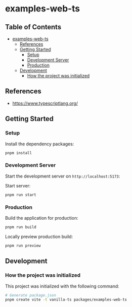 # examples-web-ts

## Table of Contents <!-- omit in toc -->

- [examples-web-ts](#examples-web-ts)
  - [References](#references)
  - [Getting Started](#getting-started)
    - [Setup](#setup)
    - [Development Server](#development-server)
    - [Production](#production)
  - [Development](#development)
    - [How the project was initialized](#how-the-project-was-initialized)

## References

- <https://www.typescriptlang.org/>

## Getting Started

### Setup

Install the dependency packages:

```shell
pnpm install
```

### Development Server

Start the development server on `http://localhost:5173`:

Start server:

```shell
pnpm run start
```

### Production

Build the application for production:

```bash
pnpm run build
```

Locally preview production build:

```bash
pnpm run preview
```

## Development

### How the project was initialized

This project was initialized with the following command:

```sh
# Generate package.json
pnpm create vite -t vanilla-ts packages/examples-web-ts
```
